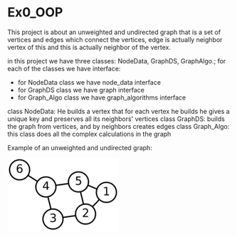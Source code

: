 # Ex0_OOP


This project is about an unweighted and undirected graph that is a set of vertices and edges which connect the vertices, edge is actually neighbor vertex of this and this is actually neighbor of the vertex.

in this project we have three classes: NodeData, GraphDS, GraphAlgo.;
for each of the classes we have interface:
- for NodeData class we have node_data interface
- for GraphDS class we have graph interface
- for Graph_Algo class we have graph_algorithms interface

class NodeData: He builds a vertex that for each vertex he builds he gives a unique key and preserves all its neighbors' vertices
class GraphDS: builds the graph from vertices, and by neighbors creates edges
class Graph_Algo: this class does all the complex calculations in the graph

Example of an unweighted and undirected graph:

<img src="https://github.com/snir1551/Ex0_OOP/blob/master/src/Pictures/graph.png"  width="250">
